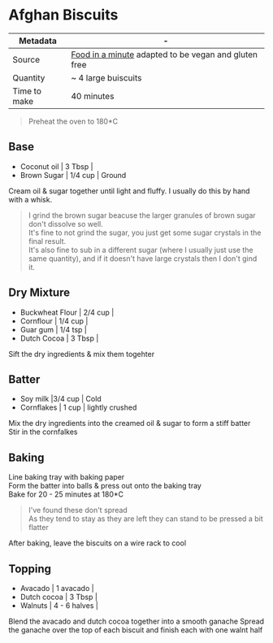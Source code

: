 # Afghan Biscuits

Metadata| -
---|---
Source | [Food in a minute](https://www.foodinaminute.co.nz/recipe/afghans-359909) adapted to be vegan and gluten free
Quantity | ~ 4 large buiscuits
Time to make | 40 minutes

> Preheat the oven to 180*C

## Base
- Coconut oil | 3 Tbsp |
- Brown Sugar | 1/4 cup | Ground

Cream oil & sugar together until light and fluffy. I usually do this by hand with a whisk.

> I grind the brown sugar beacuse the larger granules of brown sugar don't dissolve so well. \
> It's fine to not grind the sugar, you just get some sugar crystals in the final result.  \
> It's also fine to sub in a different sugar (where I usually just use the same quantity), and if it doesn't have large crystals then I don't gind it.

## Dry Mixture
- Buckwheat Flour | 2/4 cup | 
- Cornflour | 1/4 cup |
- Guar gum | 1/4 tsp |
- Dutch Cocoa | 3 Tbsp |

Sift the dry ingredients & mix them togehter

## Batter
- Soy milk |3/4 cup | Cold
- Cornflakes | 1 cup | lightly crushed

Mix the dry ingredients into the creamed oil & sugar to form a stiff batter \
Stir in the cornfalkes

## Baking

Line baking tray with baking paper \
Form the batter into balls & press out onto the baking tray \
Bake for 20 - 25 minutes at 180*C

> I've found these don't spread \
> As they tend to stay as they are left they can stand to be pressed a bit flatter

After baking, leave the biscuits on a wire rack to cool

## Topping
- Avacado | 1 avacado |
- Dutch cocoa | 3 Tbsp |
- Walnuts | 4 - 6 halves |

Blend the avacado and dutch cocoa together into a smooth ganache
Spread the ganache over the top of each biscuit and finish each with one walnt half

